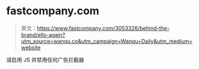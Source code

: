 # fastcompany.com

> 原文：<https://www.fastcompany.com/3053326/behind-the-brand/ello-again?utm_source=wanqu.co&utm_campaign=Wanqu+Daily&utm_medium=website>

请启用 JS 并禁用任何广告拦截器
